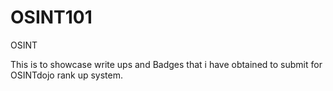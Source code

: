 # OSINT101
OSINT


This is to showcase write ups and Badges that i have obtained  to submit for OSINTdojo rank up system. 
